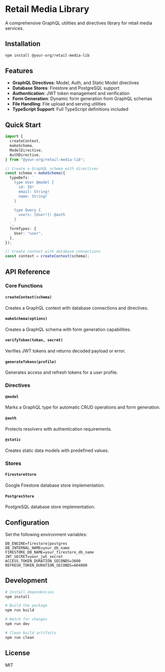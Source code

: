 # Retail Media Library

A comprehensive GraphQL utilities and directives library for retail media services.

## Installation

```bash
npm install @your-org/retail-media-lib
```

## Features

- **GraphQL Directives**: Model, Auth, and Static Model directives
- **Database Stores**: Firestore and PostgreSQL support
- **Authentication**: JWT token management and verification
- **Form Generation**: Dynamic form generation from GraphQL schemas
- **File Handling**: File upload and serving utilities
- **TypeScript Support**: Full TypeScript definitions included

## Quick Start

```typescript
import {
  createContext,
  makeSchema,
  ModelDirective,
  AuthDirective,
} from "@your-org/retail-media-lib";

// Create a GraphQL schema with directives
const schema = makeSchema({
  typeDefs: `
    type User @model {
      id: ID!
      email: String!
      name: String!
    }
    
    type Query {
      users: [User!]! @auth
    }
  `,
  formTypes: {
    User: "user",
  },
});

// Create context with database connections
const context = createContext(schema);
```

## API Reference

### Core Functions

#### `createContext(schema)`

Creates a GraphQL context with database connections and directives.

#### `makeSchema(options)`

Creates a GraphQL schema with form generation capabilities.

#### `verifyToken(token, secret)`

Verifies JWT tokens and returns decoded payload or error.

#### `generateTokens(profile)`

Generates access and refresh tokens for a user profile.

### Directives

#### `@model`

Marks a GraphQL type for automatic CRUD operations and form generation.

#### `@auth`

Protects resolvers with authentication requirements.

#### `@static`

Creates static data models with predefined values.

### Stores

#### `FirestoreStore`

Google Firestore database store implementation.

#### `PostgresStore`

PostgreSQL database store implementation.

## Configuration

Set the following environment variables:

```env
DB_ENGINE=firestore|postgres
DB_INTERNAL_NAME=your_db_name
FIRESTORE_DB_NAME=your_firestore_db_name
JWT_SECRET=your_jwt_secret
ACCESS_TOKEN_DURATION_SECONDS=3600
REFRESH_TOKEN_DURATION_SECONDS=604800
```

## Development

```bash
# Install dependencies
npm install

# Build the package
npm run build

# Watch for changes
npm run dev

# Clean build artifacts
npm run clean
```

## License

MIT
